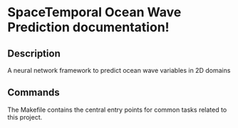 # SpaceTemporal Ocean Wave Prediction documentation!

## Description

A neural network framework to predict ocean wave variables in 2D domains

## Commands

The Makefile contains the central entry points for common tasks related to this project.

